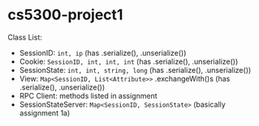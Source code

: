 # cs5300-project1

Class List:
  
  -   SessionID: `int, ip`  (has .serialize(), .unserialize())
  -   Cookie: `SessionID, int, int, int` (has .serialize(), .unserialize())
  -   SessionState: `int, int, string, long` (has .serialize(), .unserialize())
  -   View: `Map<SessionID, List<Attribute>>` .exchangeWith()s (has .serialize(), .unserialize())
  -   RPC Client: methods listed in assignment
  -   SessionStateServer: `Map<SessionID, SessionState>` (basically assignment 1a)
